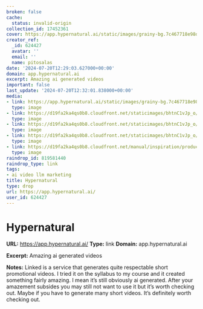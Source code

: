 ```yaml
---
broken: false
cache:
  status: invalid-origin
collection_id: 17452361
cover: https://app.hypernatural.ai/static/images/grainy-bg.7c467718e98d.jpg
creator_ref:
  _id: 624427
  avatar: ''
  email: ''
  name: pitosalas
date: '2024-07-20T12:29:03.627000+00:00'
domain: app.hypernatural.ai
excerpt: Amazing ai generated videos
important: false
last_update: '2024-07-20T12:32:01.838000+00:00'
media:
- link: https://app.hypernatural.ai/static/images/grainy-bg.7c467718e98d.jpg
  type: image
- link: https://d19fa2ka4qs0b8.cloudfront.net/staticimages/bhtnC1vJp_o/20240720_121935.654-thumbnail_slowly_dolly_in_on_the_scientist_as_th.jpg
  type: image
- link: https://d19fa2ka4qs0b8.cloudfront.net/staticimages/bhtnC1vJp_o/20240720_121402.816-thumbnail_dolly_in_on_the_array_of_advanced_robo.jpg
  type: image
- link: https://d19fa2ka4qs0b8.cloudfront.net/staticimages/bhtnC1vJp_o/20240720_120947.046-thumbnail_slowly_dolly_in_on_the_ornate_details_.jpg
  type: image
- link: https://d19fa2ka4qs0b8.cloudfront.net/manual/inspiration/product-update.jpg
  type: image
raindrop_id: 819581440
raindrop_type: link
tags:
- ai video llm marketing
title: Hypernatural
type: drop
url: https://app.hypernatural.ai/
user_id: 624427
---
```


# Hypernatural

**URL:** https://app.hypernatural.ai/
**Type:** link
**Domain:** app.hypernatural.ai

**Excerpt:** Amazing ai generated videos

**Notes:**
Linked is a service that generates quite respectable short promotional videos. I tried it on the syllabus to my course and it created something fairly amazing. I mean it’s still obviously ai generated. After your amazement subsides you may still not want to use it but it’s worth checking out. Maybe if you have to generate many short videos. It’s definitely worth checking out. 
